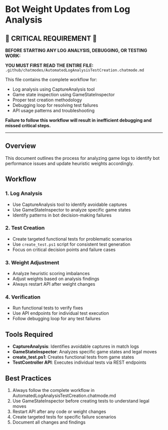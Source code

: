 # Bot Weight Updates from Log Analysis

## 🚨 CRITICAL REQUIREMENT 🚨

**BEFORE STARTING ANY LOG ANALYSIS, DEBUGGING, OR TESTING WORK:**

**YOU MUST FIRST READ THE ENTIRE FILE:** `.github/chatmodes/AutomatedLogAnalysisTestCreation.chatmode.md`

This file contains the complete workflow for:
- Log analysis using CaptureAnalysis tool
- Game state inspection using GameStateInspector
- Proper test creation methodology
- Debugging loop for resolving test failures
- API usage patterns and troubleshooting

**Failure to follow this workflow will result in inefficient debugging and missed critical steps.**

---

## Overview

This document outlines the process for analyzing game logs to identify bot performance issues and update heuristic weights accordingly.

## Workflow

### 1. Log Analysis
- Use CaptureAnalysis tool to identify avoidable captures
- Use GameStateInspector to analyze specific game states
- Identify patterns in bot decision-making failures

### 2. Test Creation
- Create targeted functional tests for problematic scenarios
- Use `create_test.ps1` script for consistent test generation
- Focus on critical decision points and failure cases

### 3. Weight Adjustment
- Analyze heuristic scoring imbalances
- Adjust weights based on analysis findings
- Always restart API after weight changes

### 4. Verification
- Run functional tests to verify fixes
- Use API endpoints for individual test execution
- Follow debugging loop for any test failures

## Tools Required

- **CaptureAnalysis**: Identifies avoidable captures in match logs
- **GameStateInspector**: Analyzes specific game states and legal moves
- **create_test.ps1**: Creates functional tests from game states
- **TestController API**: Executes individual tests via REST endpoints

## Best Practices

1. Always follow the complete workflow in AutomatedLogAnalysisTestCreation.chatmode.md
2. Use GameStateInspector before creating tests to understand legal moves
3. Restart API after any code or weight changes
4. Create targeted tests for specific failure scenarios
5. Document all changes and findings